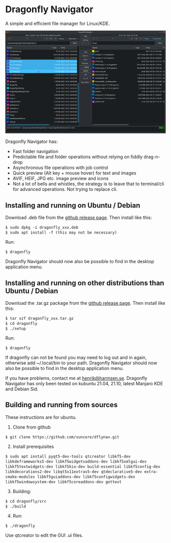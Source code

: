 # Dragonfly Navigator
A simple and efficient file manager for Linux/KDE.

![Screen shot](images/screenshot.png)

Dragonfly Navigator has:

- Fast folder navigation
- Predictable file and folder operations without relying on fiddly drag-n-drop
- Asynchronous file operations with job control
- Quick preview (Alt key + mouse hover) for text and images
- AVIF, HEIF, JPG etc. image preview and icons
- Not a lot of bells and whistles, the strategy is to leave that to terminal/cli for advanced operations. Not trying to replace cli.

## Installing and running on Ubuntu / Debian
Download .deb file from the [github release page](https://github.com/suncore/dflynav/releases). Then install like this:
```
$ sudo dpkg -i dragonfly_xxx.deb
$ sudo apt install -f (this may not be necessary)
```
Run:
```
$ dragonfly 
```
Dragonfly Navigator should now also be possible to find in the desktop application menu.

## Installing and running on other distributions than Ubuntu / Debian
Download the .tar.gz package from the [github release page](https://github.com/suncore/dflynav/releases). Then install like this:

```
$ tar xzf dragonfly_xxx.tar.gz
$ cd dragonfly
$ ./setup 
```

Run:
```
$ dragonfly 
```
If dragonfly can not be found you may need to log out and in again, otherwise add ~/.local/bin to your path. Dragonfly Navigator should now also be possible to find in the desktop application menu.

If you have problems, contact me at henrik@harmsen.se. Dragonfly Navigator has only been tested on kubuntu 21.04, 21.10, latest Manjaro KDE and Debian Sid.


## Building and running from sources 
These instructions are for ubuntu.
1. Clone from github
```
$ git clone https://github.com/suncore/dflynav.git
```
2. Install prerequisites
```
$ sudo apt install pyqt5-dev-tools qtcreator libkf5-dev libkdeframeworks5-dev libkf5widgetsaddons-dev libkf5xmlgui-dev libkf5textwidgets-dev libkf5kio-dev build-essential libkf5config-dev libkdecorations2-dev libqt5x11extras5-dev qtdeclarative5-dev extra-cmake-modules libkf5guiaddons-dev libkf5configwidgets-dev libkf5windowsystem-dev libkf5coreaddons-dev gettext
```
3. Building:
```
$ cd dragonfly/src
$ ./build
```
4. Run:
```
$ ./dragonfly
```

Use qtcreator to edit the GUI .ui files.

